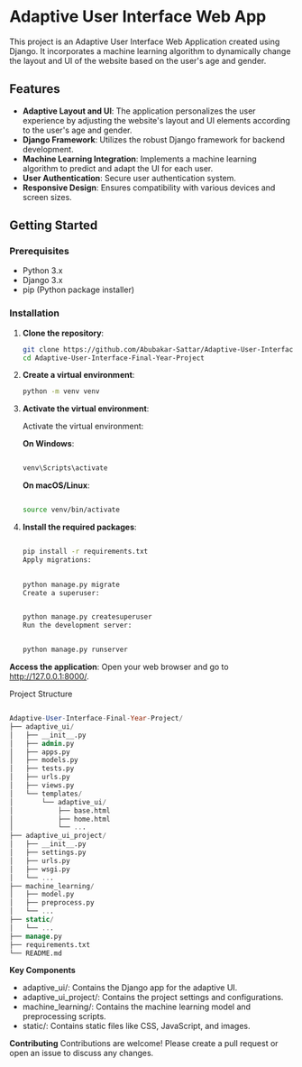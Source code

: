 # Adaptive User Interface Web App

This project is an Adaptive User Interface Web Application created using Django. It incorporates a machine learning algorithm to dynamically change the layout and UI of the website based on the user's age and gender.

## Features

- **Adaptive Layout and UI**: The application personalizes the user experience by adjusting the website's layout and UI elements according to the user's age and gender.
- **Django Framework**: Utilizes the robust Django framework for backend development.
- **Machine Learning Integration**: Implements a machine learning algorithm to predict and adapt the UI for each user.
- **User Authentication**: Secure user authentication system.
- **Responsive Design**: Ensures compatibility with various devices and screen sizes.

## Getting Started

### Prerequisites

- Python 3.x
- Django 3.x
- pip (Python package installer)

### Installation

1. **Clone the repository**:

   ```bash
   git clone https://github.com/Abubakar-Sattar/Adaptive-User-Interface-Final-Year-Project.git
   cd Adaptive-User-Interface-Final-Year-Project

2. **Create a virtual environment**:

    ```bash
    python -m venv venv

3. **Activate the virtual environment**:

    Activate the virtual environment:
  
    **On Windows**:
    ```bash
    
    venv\Scripts\activate
    ```
    **On macOS/Linux**:
    ```bash
    
    source venv/bin/activate
    ```
        
4. **Install the required packages**:

    ```bash
    
    pip install -r requirements.txt
    Apply migrations:
    ```
       
    ```bash
  
    python manage.py migrate
    Create a superuser:
    ```

    ```bash
    
    python manage.py createsuperuser
    Run the development server:
    ```

    ```bash
    
    python manage.py runserver
    ```
**Access the application**:
Open your web browser and go to http://127.0.0.1:8000/.

Project Structure
```sql

Adaptive-User-Interface-Final-Year-Project/
├── adaptive_ui/
│   ├── __init__.py
│   ├── admin.py
│   ├── apps.py
│   ├── models.py
│   ├── tests.py
│   ├── urls.py
│   ├── views.py
│   └── templates/
│       └── adaptive_ui/
│           ├── base.html
│           ├── home.html
│           └── ...
├── adaptive_ui_project/
│   ├── __init__.py
│   ├── settings.py
│   ├── urls.py
│   ├── wsgi.py
│   └── ...
├── machine_learning/
│   ├── model.py
│   ├── preprocess.py
│   └── ...
├── static/
│   └── ...
├── manage.py
├── requirements.txt
└── README.md
```
**Key Components**

* adaptive_ui/: Contains the Django app for the adaptive UI.
* adaptive_ui_project/: Contains the project settings and configurations.
* machine_learning/: Contains the machine learning model and preprocessing scripts.
* static/: Contains static files like CSS, JavaScript, and images.

**Contributing**
Contributions are welcome! Please create a pull request or open an issue to discuss any changes.
